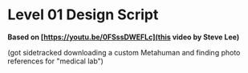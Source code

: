 # Level 01 Design Script

**Based on [https://youtu.be/0FSssDWEFLc](this video by Steve Lee)**

(got sidetracked downloading a custom Metahuman and finding photo references for "medical lab")
